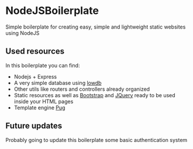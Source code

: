 # NodeJSBoilerplate
Simple boilerplate for creating easy, simple and lightweight static websites using NodeJS

## Used resources

In this boilerplate you can find:

- Nodejs + Express
- A very simple database using [lowdb](https://github.com/typicode/lowdb)
- Other utils like routers and controllers already organized
- Static resources as well as [Bootstrap](https://getbootstrap.com/) and [JQuery](https://jquery.com/) ready to be used inside your HTML pages
- Template engine [Pug](https://github.com/pugjs/pug)

## Future updates

Probably going to update this boilerplate some basic authentication system